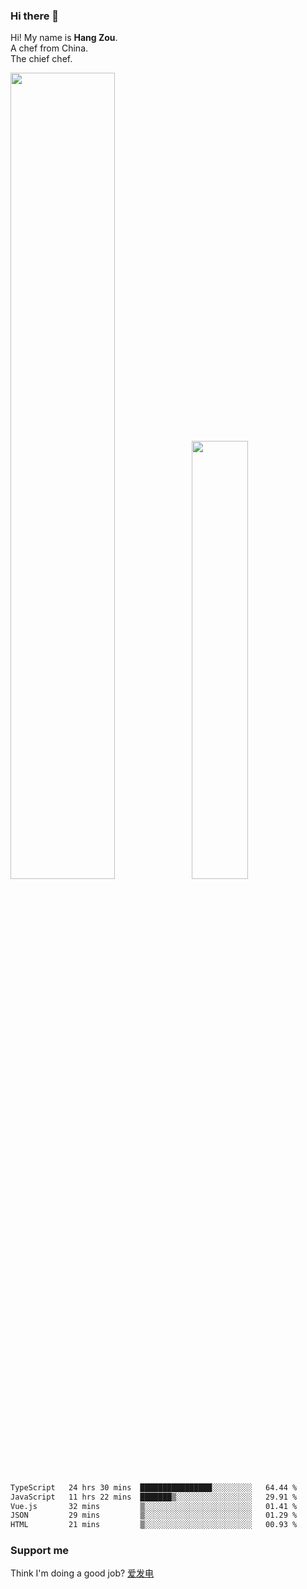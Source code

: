 ### Hi there 👋

Hi! My name is **Hang Zou**.  
A chef from China.  
The chief chef.

<img align="" width="57.5%" src="https://github-readme-stats.vercel.app/api?username=zouhangwithsweet&hide_title=true&hide_border=true&show_icons=true&include_all_commits=true&line_height=21" /><img align="" width="42.4%" src="https://github-readme-stats.vercel.app/api/top-langs/?username=zouhangwithsweet&hide_title=true&hide_border=true&layout=compact" />

<!--START_SECTION:waka-->

```txt
TypeScript   24 hrs 30 mins  ████████████████░░░░░░░░░   64.44 %
JavaScript   11 hrs 22 mins  ███████▒░░░░░░░░░░░░░░░░░   29.91 %
Vue.js       32 mins         ▒░░░░░░░░░░░░░░░░░░░░░░░░   01.41 %
JSON         29 mins         ▒░░░░░░░░░░░░░░░░░░░░░░░░   01.29 %
HTML         21 mins         ▒░░░░░░░░░░░░░░░░░░░░░░░░   00.93 %
```

<!--END_SECTION:waka-->

### Support me

Think I'm doing a good job? [爱发电](https://afdian.net/@zouhangsweet)

